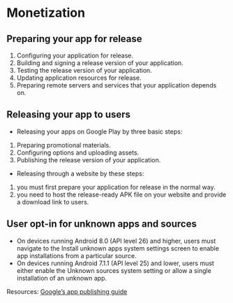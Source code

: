 # Monetization

## Preparing your app for release
1. Configuring your application for release.  
2. Building and signing a release version of your application.  
3. Testing the release version of your application.  
4. Updating application resources for release.  
5. Preparing remote servers and services that your application depends on.  
  
## Releasing your app to users
* Releasing your apps on Google Play by three basic steps:  
1. Preparing promotional materials.  
2. Configuring options and uploading assets.  
3. Publishing the release version of your application.  
  
* Releasing through a website by these steps:  
1. you must first prepare your application for release in the normal way.  
2. you need to host the release-ready APK file on your website and provide a download link to users.  

## User opt-in for unknown apps and sources
* On devices running Android 8.0 (API level 26) and higher, users must navigate to the Install unknown apps system settings screen to enable app installations from a particular source.  
* On devices running Android 7.1.1 (API level 25) and lower, users must either enable the Unknown sources system setting or allow a single installation of an unknown app.  
  
Resources: 
[Google’s app publishing guide](https://developer.android.com/studio/publish)

